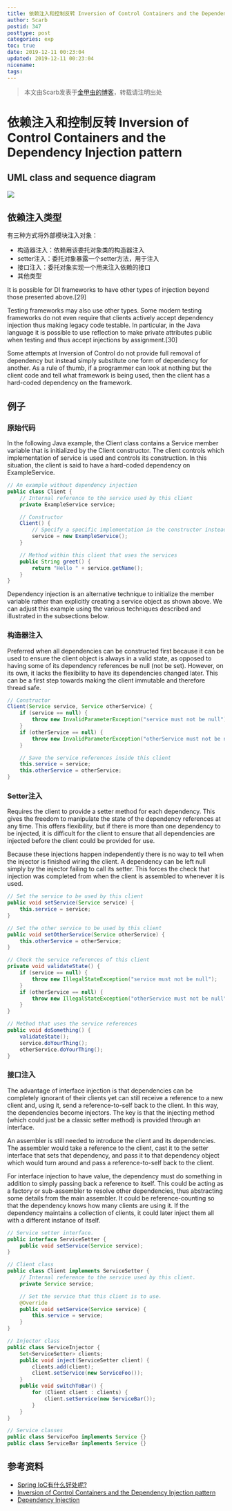 ```yaml
---
title: 依赖注入和控制反转 Inversion of Control Containers and the Dependency Injection pattern
author: Scarb
postid: 347
posttype: post
categories: exp
toc: true
date: 2019-12-11 00:23:04
updated: 2019-12-11 00:23:04
nicename:
tags:
---
```


>本文由Scarb发表于[金甲虫的博客](http://47.106.131.90/blog)，转载请注明出处

# 依赖注入和控制反转 Inversion of Control Containers and the Dependency Injection pattern

## UML class and sequence diagram

![](347/W3sDesign_Dependency_Injection_Design_Pattern_UML.jpg)

## 依赖注入类型

有三种方式将外部模块注入对象：

* 构造器注入：依赖用该委托对象类的构造器注入
* setter注入：委托对象暴露一个setter方法，用于注入
* 接口注入：委托对象实现一个用来注入依赖的接口
* 其他类型

It is possible for DI frameworks to have other types of injection beyond those presented above.[29]

Testing frameworks may also use other types. Some modern testing frameworks do not even require that clients actively accept dependency injection thus making legacy code testable. In particular, in the Java language it is possible to use reflection to make private attributes public when testing and thus accept injections by assignment.[30]

Some attempts at Inversion of Control do not provide full removal of dependency but instead simply substitute one form of dependency for another. As a rule of thumb, if a programmer can look at nothing but the client code and tell what framework is being used, then the client has a hard-coded dependency on the framework.

## 例子

### 原始代码

In the following Java example, the Client class contains a Service member variable that is initialized by the Client constructor. The client controls which implementation of service is used and controls its construction. In this situation, the client is said to have a hard-coded dependency on ExampleService.


```java
// An example without dependency injection
public class Client {
    // Internal reference to the service used by this client
    private ExampleService service;

    // Constructor
    Client() {
        // Specify a specific implementation in the constructor instead of using dependency injection
        service = new ExampleService();
    }

    // Method within this client that uses the services
    public String greet() {
        return "Hello " + service.getName();
    }
}
```

Dependency injection is an alternative technique to initialize the member variable rather than explicitly creating a service object as shown above. We can adjust this example using the various techniques described and illustrated in the subsections below.

### 构造器注入

Preferred when all dependencies can be constructed first because it can be used to ensure the client object is always in a valid state, as opposed to having some of its dependency references be null (not be set). However, on its own, it lacks the flexibility to have its dependencies changed later. This can be a first step towards making the client immutable and therefore thread safe.

```java
// Constructor
Client(Service service, Service otherService) {
    if (service == null) {
        throw new InvalidParameterException("service must not be null");
    }
    if (otherService == null) {
        throw new InvalidParameterException("otherService must not be null");
    }

    // Save the service references inside this client
    this.service = service;
    this.otherService = otherService;
}
```

### Setter注入

Requires the client to provide a setter method for each dependency. This gives the freedom to manipulate the state of the dependency references at any time. This offers flexibility, but if there is more than one dependency to be injected, it is difficult for the client to ensure that all dependencies are injected before the client could be provided for use.

Because these injections happen independently there is no way to tell when the injector is finished wiring the client. A dependency can be left null simply by the injector failing to call its setter. This forces the check that injection was completed from when the client is assembled to whenever it is used.

```java
// Set the service to be used by this client
public void setService(Service service) {
    this.service = service;
}

// Set the other service to be used by this client
public void setOtherService(Service otherService) {
    this.otherService = otherService;
}

// Check the service references of this client
private void validateState() {
    if (service == null) {
        throw new IllegalStateException("service must not be null");
    }
    if (otherService == null) {
        throw new IllegalStateException("otherService must not be null");
    }
}

// Method that uses the service references
public void doSomething() {
    validateState();
    service.doYourThing();
    otherService.doYourThing();
}
```

### 接口注入

The advantage of interface injection is that dependencies can be completely ignorant of their clients yet can still receive a reference to a new client and, using it, send a reference-to-self back to the client. In this way, the dependencies become injectors. The key is that the injecting method (which could just be a classic setter method) is provided through an interface.

An assembler is still needed to introduce the client and its dependencies. The assembler would take a reference to the client, cast it to the setter interface that sets that dependency, and pass it to that dependency object which would turn around and pass a reference-to-self back to the client.

For interface injection to have value, the dependency must do something in addition to simply passing back a reference to itself. This could be acting as a factory or sub-assembler to resolve other dependencies, thus abstracting some details from the main assembler. It could be reference-counting so that the dependency knows how many clients are using it. If the dependency maintains a collection of clients, it could later inject them all with a different instance of itself.

```java
// Service setter interface.
public interface ServiceSetter {
    public void setService(Service service);
}

// Client class
public class Client implements ServiceSetter {
    // Internal reference to the service used by this client.
    private Service service;

    // Set the service that this client is to use.
    @Override
    public void setService(Service service) {
        this.service = service;
    }
}

// Injector class
public class ServiceInjector {
	Set<ServiceSetter> clients;
	public void inject(ServiceSetter client) {
		clients.add(client);
		client.setService(new ServiceFoo());
	}
	public void switchToBar() {
		for (Client client : clients) {
			client.setService(new ServiceBar());
		}
	}
}

// Service classes
public class ServiceFoo implements Service {}
public class ServiceBar implements Service {}
```

## 参考资料

* [Spring IoC有什么好处呢?](https://www.zhihu.com/question/23277575/answer/169698662)
* [Inversion of Control Containers and the Dependency Injection pattern](https://martinfowler.com/articles/injection.html)
* [Dependency Injection](https://en.wikipedia.org/wiki/Dependency_injection)

